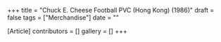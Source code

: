 +++
title = "Chuck E. Cheese Football PVC (Hong Kong) (1986)"
draft = false
tags = ["Merchandise"]
date = ""

[Article]
contributors = []
gallery = []
+++